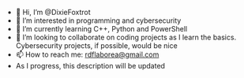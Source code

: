 - 👋 Hi, I’m @DixieFoxtrot
- 👀 I’m interested in programming and cybersecurity
- 🌱 I’m currently learning C++, Python and PowerShell
- 💞️ I’m looking to collaborate on coding projects as I learn the basics. Cybersecurity projects, if possible, would be nice
- 📫 How to reach me: rdflaborea@gmail.com
- As I progress, this description will be updated
<!---
DixieFoxtrot/DixieFoxtrot is a ✨ special ✨ repository because its `README.md` (this file) appears on your GitHub profile.
You can click the Preview link to take a look at your changes.
--->

